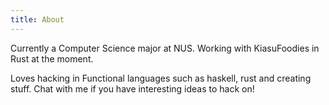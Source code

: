 ```yaml
---
title: About
---
```


Currently a Computer Science major at NUS. Working with KiasuFoodies in Rust at
the moment. 

Loves hacking in Functional languages such as haskell, rust and
creating stuff.
Chat with me if you have interesting ideas to hack on!
